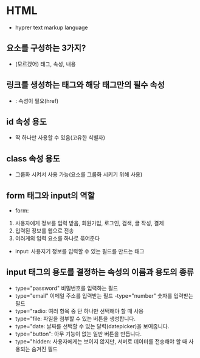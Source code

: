 # HTML
- hyprer text markup language
## 요소를 구성하는 3가지?
- (모르겠어) 태그, 속성, 내용

## 링크를 생성하는 태그와 해당 태그만의 필수 속성
- <a>: 속성이 필요(href)

## id 속성 용도
- 딱 하나만 사용할 수 있음(고유한 식별자)

## class 속성 용도
- 그룹화 시켜서 사용 가능(요소를 그룹화 시키기 위해 사용)

## form 태그와 input의 역할
- form: 
1. 사용자에게 정보를 입력 받음, 회원가입, 로그인, 검색, 글 작성, 결제
2. 입력된 정보를 웹으로 전송
3. 여러게의 입력 요소를 하나로 묶어준다
- input: 사용지기 정보를 입력할 수 있는 필드를 만드는 태그

## input 태그의 용도를 결정하는 속성의 이름과 용도의 종류
- type="password" 비밀번호를 입력하는 필드
- type="email" 이메일 주소를 입력받는 필드
-type="number" 숫자를 입력받는 필드
- type="radio: 여러 항목 중 단 하나만 선택해야 할 때 사용
-  type="file: 파일을 첨부할 수 있는 버튼을 생성합니다.
- type="date: 날짜를 선택할 수 있는 달력(datepicker)을 보여줍니다.
- type="button": 아무 기능이 없는 일반 버튼을 만듭니다.
- type="hidden: 사용자에게는 보이지 않지만, 서버로 데이터를 전송해야 할 때 사용되는 숨겨진 필드